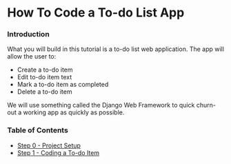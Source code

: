 # How To Code a To-do List App

### Introduction

What you will build in this tutorial is a to-do list web application. The app will allow the user to: 

- Create a to-do item
- Edit to-do item text
- Mark a to-do item as completed
- Delete a to-do item

We will use something called the Django Web Framework to quick churn-out a working app as quickly as possible.

### Table of Contents

- [Step 0 - Project Setup](step0.md)
- [Step 1 - Coding a To-do Item](step1.md)
